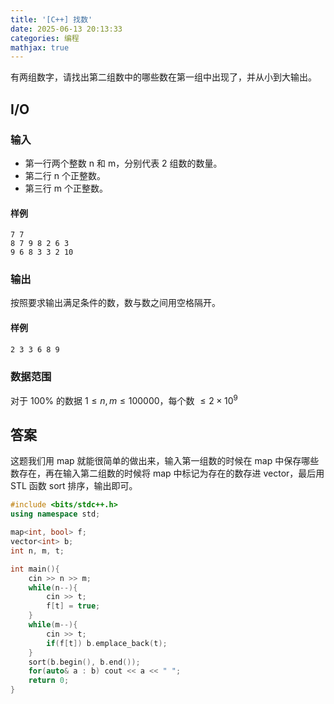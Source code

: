 ```yaml
---
title: '[C++] 找数'
date: 2025-06-13 20:13:33
categories: 编程
mathjax: true
---
```


有两组数字，请找出第二组数中的哪些数在第一组中出现了，并从小到大输出。

<!-- More -->

## I/O

### 输入

- 第一行两个整数 n 和 m，分别代表 2 组数的数量。
- 第二行 n 个正整数。
- 第三行 m 个正整数。

#### 样例

```
7 7
8 7 9 8 2 6 3
9 6 8 3 3 2 10
```

### 输出

按照要求输出满足条件的数，数与数之间用空格隔开。

#### 样例

```
2 3 3 6 8 9
```

### 数据范围

对于 100% 的数据 $1≤n,m≤100000$，每个数 $≤2×10^9$

## 答案

这题我们用 map 就能很简单的做出来，输入第一组数的时候在 map 中保存哪些数存在，再在输入第二组数的时候将 map 中标记为存在的数存进 vector，最后用 STL 函数 sort 排序，输出即可。

```cpp
#include <bits/stdc++.h>
using namespace std;

map<int, bool> f;
vector<int> b;
int n, m, t;

int main(){
	cin >> n >> m;
	while(n--){
		cin >> t;
		f[t] = true;
	}
	while(m--){
		cin >> t;
		if(f[t]) b.emplace_back(t);
	}
	sort(b.begin(), b.end());
	for(auto& a : b) cout << a << " ";
	return 0;
}
```